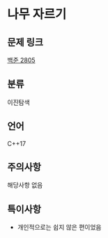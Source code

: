 # 나무 자르기
## 문제 링크
[백준 2805](https://www.acmicpc.net/problem/2805)
## 분류
이진탐색
## 언어
C++17
## 주의사항
해당사항 없음
## 특이사항
* 개인적으로는 쉽지 않은 편이었음
